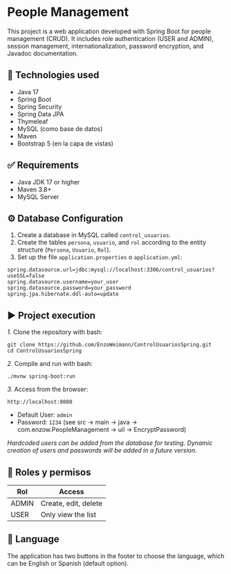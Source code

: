 # People Management 

This project is a web application developed with Spring Boot for people management (CRUD). It includes role authentication (USER and ADMIN), session management, internationalization, password encryption, and Javadoc documentation.

## 🧰 Technologies used

- Java 17
- Spring Boot
- Spring Security
- Spring Data JPA
- Thymeleaf
- MySQL (como base de datos)
- Maven
- Bootstrap 5 (en la capa de vistas)

## ✅ Requirements

- Java JDK 17 or higher
- Maven 3.8+
- MySQL Server

## ⚙️ Database Configuration

1. Create a database in MySQL called `control_usuarios`.
2. Create the tables `persona`, `usuario`, and `rol` according to the entity structure (`Persona`, `Usuario`, `Rol`).
3. Set up the file `application.properties` o `application.yml`:

```properties
spring.datasource.url=jdbc:mysql://localhost:3306/control_usuarios?useSSL=false
spring.datasource.username=your_user
spring.datasource.password=your_password
spring.jpa.hibernate.ddl-auto=update
```

## ▶️ Project execution
*1.* Clone the repository with bash:
```properties
git clone https://github.com/EnzoWeimann/ControlUsuariosSpring.git
cd ControlUsuariosSpring
```

*2.* Compile and run with bash:
```properties
./mvnw spring-boot:run
```

*3.* Access from the browser:
```properties
http://localhost:8080
```
 - Default User: ``admin``
 - Password: ``1234`` (see src -> main -> java -> com.enzow.PeopleManagement -> uil -> EncryptPassword)

*Hardcoded users can be added from the database for testing.*
*Dynamic creation of users and passwords will be added in a future version.*

## 🔐 Roles y permisos
| Rol   | Access               |
| ----- |----------------------|
| ADMIN | Create, edit, delete |
| USER  | Only view the list   |

## 📝 Language
The application has two buttons in the footer to choose the language, which can be English or Spanish (default option).
